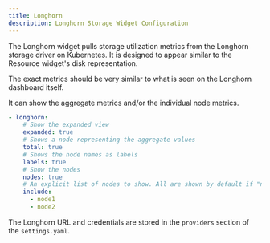 ```yaml
---
title: Longhorn
description: Longhorn Storage Widget Configuration
---
```



The Longhorn widget pulls storage utilization metrics from the Longhorn storage driver on Kubernetes.
It is designed to appear similar to the Resource widget's disk representation.

The exact metrics should be very similar to what is seen on the Longhorn dashboard itself.

It can show the aggregate metrics and/or the individual node metrics.

```yaml
- longhorn:
    # Show the expanded view
    expanded: true
    # Shows a node representing the aggregate values
    total: true
    # Shows the node names as labels
    labels: true
    # Show the nodes
    nodes: true
    # An explicit list of nodes to show. All are shown by default if "nodes" is true
    include:
      - node1
      - node2
```

The Longhorn URL and credentials are stored in the `providers` section of the `settings.yaml`.


